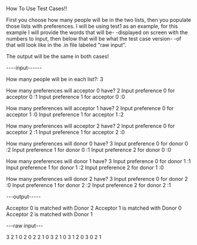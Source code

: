 How To Use Test Cases!!

First you choose how many people will be in the two lists, then you populate those lists with preferences.
I will be using test1 as an example, for this example I will provide the words that will be- 
-displayed on screen with the numbers to input, then below that will be what the test case version-
-of that will look like in the .in file labeled "raw input". 

The output will be the same in both cases!


----input------

How many people will be in each list?: 3

How many preferences will acceptor 0 have?
2
Input preference 0 for acceptor 0 :1
Input preference 1 for acceptor 0 :0

How many preferences will acceptor 1 have?
2
Input preference 0 for acceptor 1 :0
Input preference 1 for acceptor 1 :2

How many preferences will acceptor 2 have?
2
Input preference 0 for acceptor 2 :1
Input preference 1 for acceptor 2 :0

How many preferences will donor 0 have?
3
Input preference 0 for donor 0 :2
Input preference 1 for donor 0 :1
Input preference 2 for donor 0 :0

How many preferences will donor 1 have?
3
Input preference 0 for donor 1 :1
Input preference 1 for donor 1 :2
Input preference 2 for donor 1 :0

How many preferences will donor 2 have?
3
Input preference 0 for donor 2 :0
Input preference 1 for donor 2 :2
Input preference 2 for donor 2 :1


---output-----

Acceptor 0 is matched with Donor 2
Acceptor 1 is matched with Donor 0
Acceptor 2 is matched with Donor 1



---raw input---

3
2
1
0
2
0
2
2
1
0
3
2
1
0
3
1
2
0
3
0
2
1
